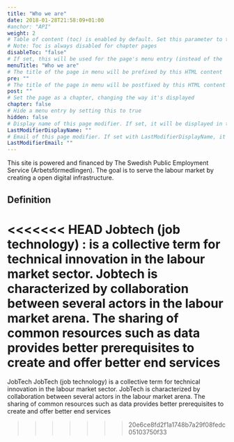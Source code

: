 ```yaml
---
title: "Who we are"
date: 2018-01-28T21:58:09+01:00
#anchor: "API"
weight: 2
# Table of content (toc) is enabled by default. Set this parameter to true to disable it.
# Note: Toc is always disabled for chapter pages
disableToc: "false"
# If set, this will be used for the page's menu entry (instead of the `title` attribute)
menuTitle: "Who we are"
# The title of the page in menu will be prefixed by this HTML content
pre: ""
# The title of the page in menu will be postfixed by this HTML content
post: ""
# Set the page as a chapter, changing the way it's displayed
chapter: false
# Hide a menu entry by setting this to true
hidden: false
# Display name of this page modifier. If set, it will be displayed in the footer.
LastModifierDisplayName: ""
# Email of this page modifier. If set with LastModifierDisplayName, it will be displayed in the footer
LastModifierEmail: ""
---
```

This site is powered and financed by The Swedish Public Employment Service (Arbetsförmedlingen). The goal is to serve the labour market by creating a open digital infrastructure.
## Definition
<<<<<<< HEAD
**Jobtech** (job technology)
: is a collective term for technical innovation in the labour market sector. Jobtech is characterized by collaboration between several actors in the labour market arena. The sharing of common resources such as data provides better prerequisites to create and offer better end services
=======
JobTech
JobTech (job technology) is a collective term for technical innovation in the labour market sector. JobTech is characterized by collaboration between several actors in the labour market arena. The sharing of common resources such as data provides better prerequisites to create and offer better end services
>>>>>>> 20e6ce8fd2f1a1748b7a29f08fedc05103750f33
